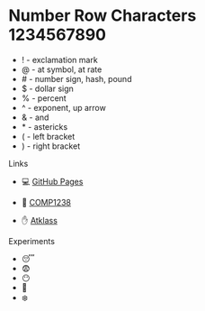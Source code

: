Number Row Characters 1234567890
=
- ! - exclamation mark
- @ - at symbol, at rate
- \# - number sign, hash, pound
- $ - dollar sign
- % - percent
- ^ - exponent, up arrow
- & - and
- \* - astericks
- ( - left bracket
- ) - right bracket

Links
- :computer: [GitHub Pages](https://github.com/owolabbyazeez/notes/edit/main/README.md)

- :book: [COMP1238](https://learn.georgebrown.ca/d2l/le/content/291663/Home)

- ✋ [Atklass](https://app.atklass.com/members/l/dashboard)

Experiments

- :sleeping:
- :fearful:
- :no_mouth:
- :angel:
- :snowflake:
